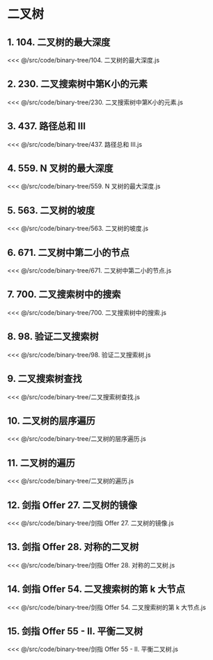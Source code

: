# 二叉树

## 1. 104. 二叉树的最大深度

<<< @/src/code/binary-tree/104. 二叉树的最大深度.js

## 2. 230. 二叉搜索树中第K小的元素

<<< @/src/code/binary-tree/230. 二叉搜索树中第K小的元素.js

## 3. 437. 路径总和 III

<<< @/src/code/binary-tree/437. 路径总和 III.js

## 4. 559. N 叉树的最大深度

<<< @/src/code/binary-tree/559. N 叉树的最大深度.js

## 5. 563. 二叉树的坡度

<<< @/src/code/binary-tree/563. 二叉树的坡度.js

## 6. 671. 二叉树中第二小的节点

<<< @/src/code/binary-tree/671. 二叉树中第二小的节点.js

## 7. 700. 二叉搜索树中的搜索

<<< @/src/code/binary-tree/700. 二叉搜索树中的搜索.js

## 8. 98. 验证二叉搜索树

<<< @/src/code/binary-tree/98. 验证二叉搜索树.js

## 9. 二叉搜索树查找

<<< @/src/code/binary-tree/二叉搜索树查找.js

## 10. 二叉树的层序遍历

<<< @/src/code/binary-tree/二叉树的层序遍历.js

## 11. 二叉树的遍历

<<< @/src/code/binary-tree/二叉树的遍历.js

## 12. 剑指 Offer 27. 二叉树的镜像

<<< @/src/code/binary-tree/剑指 Offer 27. 二叉树的镜像.js

## 13. 剑指 Offer 28. 对称的二叉树

<<< @/src/code/binary-tree/剑指 Offer 28. 对称的二叉树.js

## 14. 剑指 Offer 54. 二叉搜索树的第 k 大节点

<<< @/src/code/binary-tree/剑指 Offer 54. 二叉搜索树的第 k 大节点.js

## 15. 剑指 Offer 55 - II. 平衡二叉树

<<< @/src/code/binary-tree/剑指 Offer 55 - II. 平衡二叉树.js